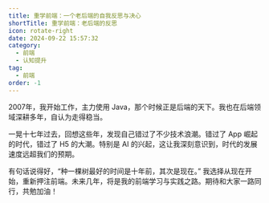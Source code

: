```yaml
---
title: 重学前端：一个老后端的自我反思与决心
shortTitle: 重学前端：老后端的反思
icon: rotate-right
date: 2024-09-22 15:57:32
category:
  - 前端
  - 认知提升
tag:
  - 前端
order: -1
---
```


2007年，我开始工作，主力使用 Java，那个时候正是后端的天下。我也在后端领域深耕多年，自认为走得稳当。

一晃十七年过去，回想这些年，发现自己错过了不少技术浪潮。错过了 App 崛起的时代，错过了 H5 的大潮。特别是 AI 的兴起，这让我深刻意识到，时代的发展速度远超我们的预期。

有句话说得好，“种一棵树最好的时间是十年前，其次是现在。” 我选择从现在开始，重新押注前端。未来几年，将是我的前端学习与实践之路。期待和大家一路同行，共勉加油！
